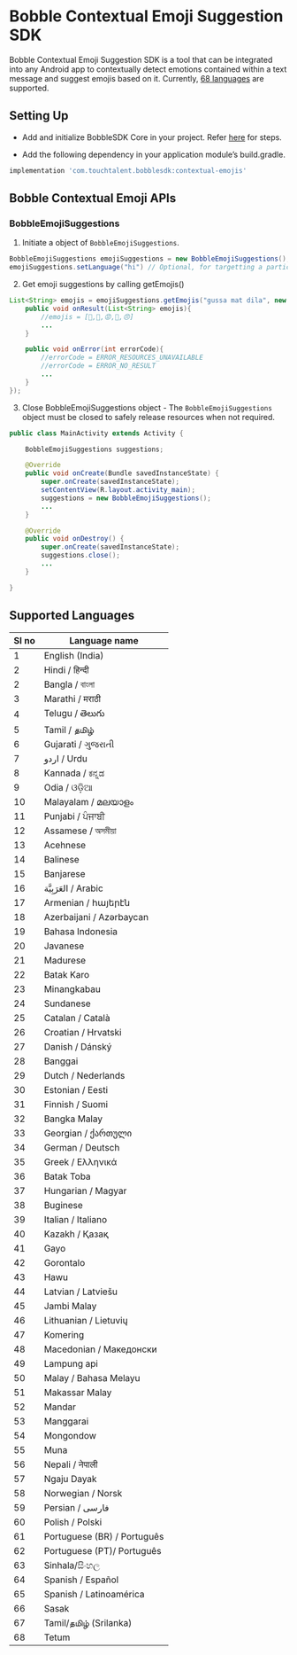 
# Bobble Contextual Emoji Suggestion SDK

Bobble Contextual Emoji Suggestion SDK is a tool that can be integrated into any Android app to contextually detect emotions contained within a text message and suggest emojis based on it. Currently, [68 languages](#supported_languages) are supported.

## <a name="implementation_steps"></a>Setting Up

- Add and initialize BobbleSDK Core in your project. Refer [here](readme_core.md) for steps.

- Add the following dependency in your application module’s build.gradle.
```groovy
implementation 'com.touchtalent.bobblesdk:contextual-emojis'
```

## <a name="apis"></a>Bobble Contextual Emoji APIs

### BobbleEmojiSuggestions

1. Initiate a object of ```BobbleEmojiSuggestions```.

```java
BobbleEmojiSuggestions emojiSuggestions = new BobbleEmojiSuggestions();
emojiSuggestions.setLanguage("hi") // Optional, for targetting a particular language.
```

2. Get emoji suggestions by calling getEmojis()

```java
List<String> emojis = emojiSuggestions.getEmojis("gussa mat dila", new EmojiSuggestionsCallback(){
    public void onResult(List<String> emojis){
        //emojis = [😤,👿,😡,🙏,😠]
        ...
    }

    public void onError(int errorCode){
        //errorCode = ERROR_RESOURCES_UNAVAILABLE
        //errorCode = ERROR_NO_RESULT
        ...
    }
}); 
```
3. Close BobbleEmojiSuggestions object - The ```BobbleEmojiSuggestions``` object must be closed to safely release resources when not required.

```java
public class MainActivity extends Activity {

    BobbleEmojiSuggestions suggestions;

    @Override
    public void onCreate(Bundle savedInstanceState) {
        super.onCreate(savedInstanceState);
        setContentView(R.layout.activity_main);
        suggestions = new BobbleEmojiSuggestions();
        ...
    }

    @Override
    public void onDestroy() {
        super.onCreate(savedInstanceState);
        suggestions.close();
        ...
    }

}
```
## <a name="supported_languages"></a>Supported Languages
|Sl no| Language name        |
|-----| --------------       |
|1| English (India)        |
|2| Hindi / हिन्दी            |
|2| Bangla / বাংলা               |
|3| Marathi / मराठी              |
|4| Telugu / తెలుగు                |
|5| Tamil / தமிழ்             |
|6| Gujarati / ગુજરાતી       |
|7| اردو / Urdu    |
|8| Kannada / ಕನ್ನಡ              |
|9| Odia / ଓଡ଼ିଆ                 |
|10| Malayalam / മലയാളം             |
|11| Punjabi / ਪੰਜਾਬੀ            |
|12| Assamese / অসমীয়া       |
|13| Acehnese               |
|14| Balinese              |
|15| Banjarese        |
|16| العَرَبِيَّة / Arabic     |
|17| Armenian / հայերէն              |
|18| Azerbaijani / Azərbaycan    |
|19| Bahasa Indonesia                 |
|20| Javanese    |
|21| Madurese      |
|22|Batak Karo             
|23|Minangkabau                    |       
|24|Sundanese                  |
|25|Catalan / Català           |
|26|Croatian / Hrvatski        |
|27|Danish / Dánský        |
|28|Banggai                |
|29|Dutch / Nederlands         |
|30|Estonian / Eesti           |
|31|Finnish / Suomi            |
|32|Bangka Malay           |
|33|Georgian / ქართული         |
|34|German / Deutsch           |
|35|Greek / Ελληνικά           |
|36|Batak Toba         |
|37|Hungarian / Magyar|
|38|Buginese|
|39|Italian / Italiano|
|40|Kazakh / Қазақ|
|41|Gayo|
|42|Gorontalo|
|43|Hawu|
|44|Latvian / Latviešu|
|45|Jambi Malay|
|46|Lithuanian / Lietuvių|
|47|Komering|
|48|Macedonian / Mакедонски|
|49|Lampung api|
|50|Malay / Bahasa Melayu|
|51|Makassar Malay|
|52|Mandar|
|53|Manggarai|
|54|Mongondow|
|55|Muna|
|56|Nepali / नेपाली|
|57|Ngaju Dayak|
|58|Norwegian / Norsk|
|59|Persian / فارسی|
|60|Polish / Polski|
|61|Portuguese (BR) / Português|
|62|Portuguese (PT)/ Português|
|63|Sinhala/සිංහල|
|64|Spanish / Español|
|65|Spanish / Latinoamérica|
|66|Sasak|
|67|Tamil/தமிழ் (Srilanka)|
|68|Tetum|